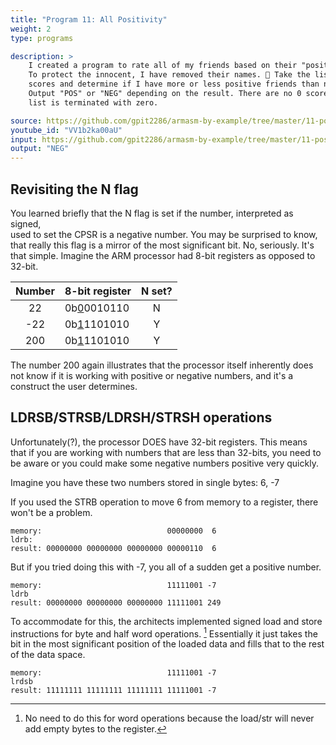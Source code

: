 ```yaml
---
title: "Program 11: All Positivity"
weight: 2
type: programs

description: >
    I created a program to rate all of my friends based on their "positivity index." 
    To protect the innocent, I have removed their names. 🤣 Take the list of positivity 
    scores and determine if I have more or less positive friends than negative friends. 
    Output "POS" or "NEG" depending on the result. There are no 0 scores and the score 
    list is terminated with zero. 

source: https://github.com/gpit2286/armasm-by-example/tree/master/11-positivity
youtube_id: "VV1b2ka00aU" 
input: https://github.com/gpit2286/armasm-by-example/tree/master/11-positivity/template
output: "NEG"
---
```



 
## Revisiting the N flag 

You learned briefly that the N flag is set if the number, interpreted as signed,  
used to set the CPSR is a negative number. You may be surprised to know, that 
really this flag is a mirror of the most significant bit. No, seriously. It's that 
simple. Imagine the ARM processor had 8-bit registers as opposed to 32-bit. 

|  Number | 8-bit register | N set? | 
|:-------:|:---------------------|:------:|
| 22      | 0b<u>0</u>0010110           | N      |
| -22     | 0b<u>1</u>1101010           | Y      |
| 200     | 0b<u>1</u>1101010           | Y      | 

The number 200 again illustrates that the processor itself inherently does not 
know if it is working with positive or negative numbers, and it's a construct 
the user determines. 

## LDRSB/STRSB/LDRSH/STRSH operations 

Unfortunately(?), the processor DOES have 32-bit registers. This means that if you 
are working with numbers that are less than 32-bits, you need to be aware or you 
could make some negative numbers positive very quickly. 

Imagine you have these two numbers stored in single bytes: 6, -7 

If you used the STRB operation to move 6 from memory to a register, there won't 
be a problem. 

```text
memory:                            00000000  6
ldrb:
result: 00000000 00000000 00000000 00000110  6
```

But if you tried doing this with -7, you all of a sudden get a positive number. 

```text 
memory:                            11111001 -7
ldrb 
result: 00000000 00000000 00000000 11111001 249
```

To accommodate for this, the architects implemented signed load and store 
instructions for byte and half word operations. [^1] Essentially it just takes the 
bit in the most significant position of the loaded data and fills that to the rest 
of the data space. 

```text
memory:                            11111001 -7
lrdsb 
result: 11111111 11111111 11111111 11111001 -7
```

[^1]: No need to do this for word operations because the load/str will never 
add empty bytes to the register. 
